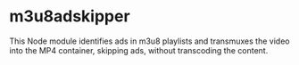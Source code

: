 m3u8adskipper
=============

This Node module identifies ads in m3u8 playlists and transmuxes the video into the MP4 container, skipping ads, without transcoding the content.
